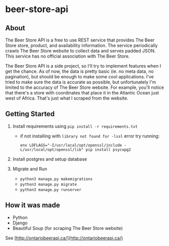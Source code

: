 beer-store-api
==============

## About ##
The Beer Store API is a free to use REST service that provides 
The Beer Store store, product, and availability information. The service 
periodically crawls The Beer Store website to collect data and serves padded JSON. 
This service has no official association with The Beer Store.

The Beer Store API is a side project, so I'll try to implement features when 
I get the chance. As of now, the data is pretty basic (ie. no meta data, no pagination), 
but should be enough to make some cool applications. I've tried to make sure the data is 
accurate as possible, but unfortunately I'm limited to the accuracy of The Beer Store website. 
For example, you'll notice that there's a store with coordinates that place it in the Atlantic Ocean 
just west of Africa. That's just what I scraped from the website.

## Getting Started

1. Install requirements using `pip install -r requirements.txt`  
    * if not installing with `library not found for -lssl` error try running:
    
        `env LDFLAGS="-I/usr/local/opt/openssl/include -L/usr/local/opt/openssl/lib" pip install psycopg2`
2. Install postgres and setup database

3. Migrate and Run
    * `python3 manage.py makemigrations`
    * `python3 manage.py migrate`
    * `python3 manage.py runserver`

## How it was made ##
- Python
- Django
- Beautiful Soup (for scraping The Beer Store website)

See
[http://ontariobeerapi.ca/](http://ontariobeerapi.ca/)
